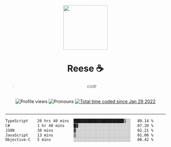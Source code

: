 <div align='center'>
  <img src='https://avatars.githubusercontent.com/u/73779441?v=4' width='140' height='140' />
  <h1>Reese ☕️</h1>
  <blockquote>codr</blockquote>
  
  <br />
  
  <img alt="Profile views" src="https://komarev.com/ghpvc/?username=ruffpuff1" />
  <img alt='Pronouns' src='https://img.shields.io/endpoint?url=https://pronoundb.org/shields/61181f81be124c42b207bffd' />
  <a href="https://wakatime.com/@72bf611d-9557-4a85-aa1d-46f6a3346744"><img src="https://wakatime.com/badge/user/72bf611d-9557-4a85-aa1d-46f6a3346744.svg" alt="Total time coded since Jan 29 2022" /></a>
</div><br />

<hr />

<!--START_SECTION:waka-->

```txt
TypeScript    20 hrs 40 mins  ██████████████████████▒░░   89.14 %
C#            1 hr 40 mins    █▓░░░░░░░░░░░░░░░░░░░░░░░   07.20 %
JSON          30 mins         ▓░░░░░░░░░░░░░░░░░░░░░░░░   02.21 %
JavaScript    13 mins         ▒░░░░░░░░░░░░░░░░░░░░░░░░   01.00 %
Objective-C   5 mins          ░░░░░░░░░░░░░░░░░░░░░░░░░   00.42 %
```

<!--END_SECTION:waka-->
